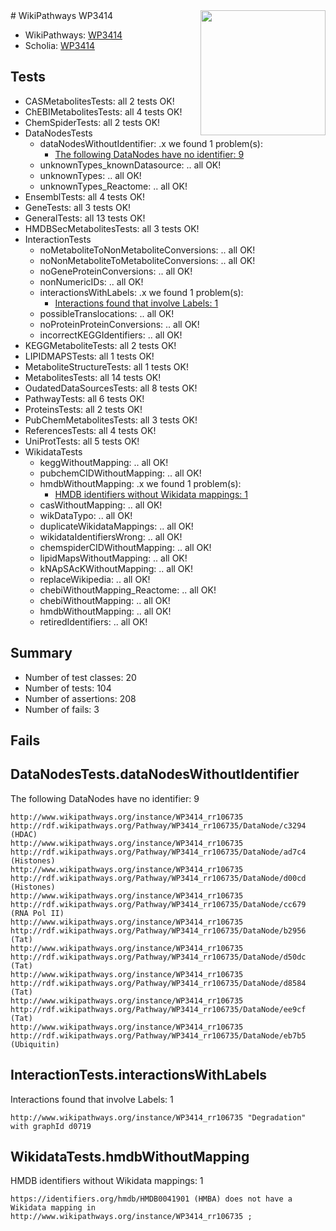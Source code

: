 <img style="float: right; width: 200px" src="https://upload.wikimedia.org/wikipedia/commons/thumb/8/83/Wplogo_with_text_500.png/640px-Wplogo_with_text_500.png" />
# WikiPathways WP3414

* WikiPathways: [WP3414](https://new.wikipathways.org/pathways/WP3414)
* Scholia: [WP3414](https://scholia.toolforge.org/wikipathways/WP3414)
## Tests
* CASMetabolitesTests: all 2 tests OK!
* ChEBIMetabolitesTests: all 4 tests OK!
* ChemSpiderTests: all 2 tests OK!
* DataNodesTests
    * dataNodesWithoutIdentifier: .x we found 1 problem(s):
        * [The following DataNodes have no identifier: 9](#d2d32fa8)
    * unknownTypes_knownDatasource: .. all OK!
    * unknownTypes: .. all OK!
    * unknownTypes_Reactome: .. all OK!
* EnsemblTests: all 4 tests OK!
* GeneTests: all 3 tests OK!
* GeneralTests: all 13 tests OK!
* HMDBSecMetabolitesTests: all 3 tests OK!
* InteractionTests
    * noMetaboliteToNonMetaboliteConversions: .. all OK!
    * noNonMetaboliteToMetaboliteConversions: .. all OK!
    * noGeneProteinConversions: .. all OK!
    * nonNumericIDs: .. all OK!
    * interactionsWithLabels: .x we found 1 problem(s):
        * [Interactions found that involve Labels: 1](#630d2678)
    * possibleTranslocations: .. all OK!
    * noProteinProteinConversions: .. all OK!
    * incorrectKEGGIdentifiers: .. all OK!
* KEGGMetaboliteTests: all 2 tests OK!
* LIPIDMAPSTests: all 1 tests OK!
* MetaboliteStructureTests: all 1 tests OK!
* MetabolitesTests: all 14 tests OK!
* OudatedDataSourcesTests: all 8 tests OK!
* PathwayTests: all 6 tests OK!
* ProteinsTests: all 2 tests OK!
* PubChemMetabolitesTests: all 3 tests OK!
* ReferencesTests: all 4 tests OK!
* UniProtTests: all 5 tests OK!
* WikidataTests
    * keggWithoutMapping: .. all OK!
    * pubchemCIDWithoutMapping: .. all OK!
    * hmdbWithoutMapping: .x we found 1 problem(s):
        * [HMDB identifiers without Wikidata mappings: 1](#8860e69b)
    * casWithoutMapping: .. all OK!
    * wikDataTypo: .. all OK!
    * duplicateWikidataMappings: .. all OK!
    * wikidataIdentifiersWrong: .. all OK!
    * chemspiderCIDWithoutMapping: .. all OK!
    * lipidMapsWithoutMapping: .. all OK!
    * kNApSAcKWithoutMapping: .. all OK!
    * replaceWikipedia: .. all OK!
    * chebiWithoutMapping_Reactome: .. all OK!
    * chebiWithoutMapping: .. all OK!
    * hmdbWithoutMapping: .. all OK!
    * retiredIdentifiers: .. all OK!


## Summary

* Number of test classes: 20
* Number of tests: 104
* Number of assertions: 208
* Number of fails: 3

## Fails

<a name="d2d32fa8" />

## DataNodesTests.dataNodesWithoutIdentifier

The following DataNodes have no identifier: 9
```
http://www.wikipathways.org/instance/WP3414_rr106735 http://rdf.wikipathways.org/Pathway/WP3414_rr106735/DataNode/c3294 (HDAC)
http://www.wikipathways.org/instance/WP3414_rr106735 http://rdf.wikipathways.org/Pathway/WP3414_rr106735/DataNode/ad7c4 (Histones)
http://www.wikipathways.org/instance/WP3414_rr106735 http://rdf.wikipathways.org/Pathway/WP3414_rr106735/DataNode/d00cd (Histones)
http://www.wikipathways.org/instance/WP3414_rr106735 http://rdf.wikipathways.org/Pathway/WP3414_rr106735/DataNode/cc679 (RNA Pol II)
http://www.wikipathways.org/instance/WP3414_rr106735 http://rdf.wikipathways.org/Pathway/WP3414_rr106735/DataNode/b2956 (Tat)
http://www.wikipathways.org/instance/WP3414_rr106735 http://rdf.wikipathways.org/Pathway/WP3414_rr106735/DataNode/d50dc (Tat)
http://www.wikipathways.org/instance/WP3414_rr106735 http://rdf.wikipathways.org/Pathway/WP3414_rr106735/DataNode/d8584 (Tat)
http://www.wikipathways.org/instance/WP3414_rr106735 http://rdf.wikipathways.org/Pathway/WP3414_rr106735/DataNode/ee9cf (Tat)
http://www.wikipathways.org/instance/WP3414_rr106735 http://rdf.wikipathways.org/Pathway/WP3414_rr106735/DataNode/eb7b5 (Ubiquitin)
```

<a name="630d2678" />

## InteractionTests.interactionsWithLabels

Interactions found that involve Labels: 1
```
http://www.wikipathways.org/instance/WP3414_rr106735 "Degradation" with graphId d0719
```

<a name="8860e69b" />

## WikidataTests.hmdbWithoutMapping

HMDB identifiers without Wikidata mappings: 1
```
https://identifiers.org/hmdb/HMDB0041901 (HMBA) does not have a Wikidata mapping in http://www.wikipathways.org/instance/WP3414_rr106735 ; 
```

